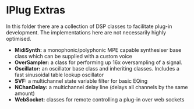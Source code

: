 # IPlug Extras

In this folder there are a collection of DSP classes to facilitate plug-in development. The implementations here are not necessarily highly optimised.

* **MidiSynth:** a monophonic/polyphonic MPE capable synthesiser base class which can be supplied with a custom voice
* **OverSampler:** a class for performing up 16x oversampling of a signal.
* **Oscillator:** an oscillator base class and inheriting classes. Includes a fast sinusoidal table lookup oscillator
* **SVF:** a multichannel state variable filter for basic EQing
* **NChanDelay:** a multichannel delay line (delays all channels by the same amount)
* **WebSocket:**  classes for  remote controlling a plug-in over web sockets
